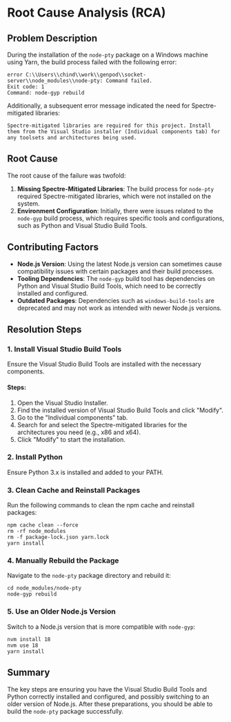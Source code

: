 # Root Cause Analysis (RCA)

## Problem Description

During the installation of the `node-pty` package on a Windows machine using Yarn, the build process failed with the following error:

    error C:\\Users\\chind\\work\\genpod\\socket-server\\node_modules\\node-pty: Command failed.
    Exit code: 1
    Command: node-gyp rebuild

Additionally, a subsequent error message indicated the need for Spectre-mitigated libraries:

    Spectre-mitigated libraries are required for this project. Install them from the Visual Studio installer (Individual components tab) for any toolsets and architectures being used.

## Root Cause

The root cause of the failure was twofold:

1.  **Missing Spectre-Mitigated Libraries**: The build process for `node-pty` required Spectre-mitigated libraries, which were not installed on the system.
2.  **Environment Configuration**: Initially, there were issues related to the `node-gyp` build process, which requires specific tools and configurations, such as Python and Visual Studio Build Tools.

## Contributing Factors

*   **Node.js Version**: Using the latest Node.js version can sometimes cause compatibility issues with certain packages and their build processes.
*   **Tooling Dependencies**: The `node-gyp` build tool has dependencies on Python and Visual Studio Build Tools, which need to be correctly installed and configured.
*   **Outdated Packages**: Dependencies such as `windows-build-tools` are deprecated and may not work as intended with newer Node.js versions.

## Resolution Steps

### 1\. Install Visual Studio Build Tools

Ensure the Visual Studio Build Tools are installed with the necessary components.

#### Steps:

1.  Open the Visual Studio Installer.
2.  Find the installed version of Visual Studio Build Tools and click "Modify".
3.  Go to the "Individual components" tab.
4.  Search for and select the Spectre-mitigated libraries for the architectures you need (e.g., x86 and x64).
5.  Click "Modify" to start the installation.

### 2\. Install Python

Ensure Python 3.x is installed and added to your PATH.

### 3\. Clean Cache and Reinstall Packages

Run the following commands to clean the npm cache and reinstall packages:

    npm cache clean --force
    rm -rf node_modules
    rm -f package-lock.json yarn.lock
    yarn install

### 4\. Manually Rebuild the Package

Navigate to the `node-pty` package directory and rebuild it:

    cd node_modules/node-pty
    node-gyp rebuild

### 5\. Use an Older Node.js Version

Switch to a Node.js version that is more compatible with `node-gyp`:

    nvm install 18
    nvm use 18
    yarn install

## Summary

The key steps are ensuring you have the Visual Studio Build Tools and Python correctly installed and configured, and possibly switching to an older version of Node.js. After these preparations, you should be able to build the `node-pty` package successfully.
